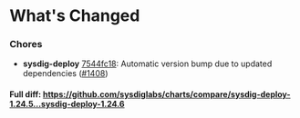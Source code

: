 # What's Changed

### Chores
- **sysdig-deploy** [7544fc18](https://github.com/sysdiglabs/charts/commit/7544fc18f6067d191023cb58f218d93f3e3de7f7): Automatic version bump due to updated dependencies ([#1408](https://github.com/sysdiglabs/charts/issues/1408))
#### Full diff: https://github.com/sysdiglabs/charts/compare/sysdig-deploy-1.24.5...sysdig-deploy-1.24.6
